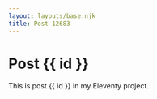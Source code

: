 ```yaml
---
layout: layouts/base.njk
title: Post 12683
---
```


# Post {{ id }}

This is post {{ id }} in my Eleventy project.
